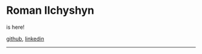 # Roman Ilchyshyn

is here!

[github](https://github.com/romanilchyshyn), [linkedin](https://www.linkedin.com/in/romanilchyshyn/)

---
